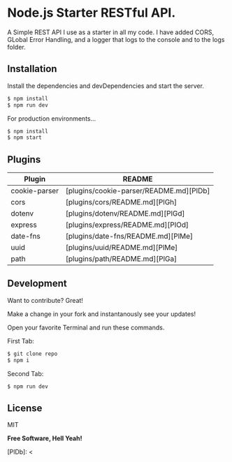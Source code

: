 # Node.js Starter RESTful API.

A Simple REST API I use as a starter in all my code. I have added CORS, GLobal Error Handling, and a logger that logs to the console and to the logs folder.

## Installation

Install the dependencies and devDependencies and start the server.

```sh
$ npm install
$ npm run dev
```

For production environments...

```sh
$ npm install
$ npm start
```

## Plugins

| Plugin | README |
| ------ | ------ |
| cookie-parser | [plugins/cookie-parser/README.md][PlDb] |
| cors | [plugins/cors/README.md][PlGh] |
| dotenv | [plugins/dotenv/README.md][PlGd] |
| express | [plugins/express/README.md][PlOd] |
| date-fns | [plugins/date-fns/README.md][PlMe] |
| uuid | [plugins/uuid/README.md][PlMe] |
| path | [plugins/path/README.md][PlGa] |

## Development

Want to contribute? Great!

Make a change in your fork and instantanously see your updates!

Open your favorite Terminal and run these commands.

First Tab:

```sh
$ git clone repo
$ npm i
```

Second Tab:

```sh
$ npm run dev
```

## License

MIT

**Free Software, Hell Yeah!**

[PlDb]: <
